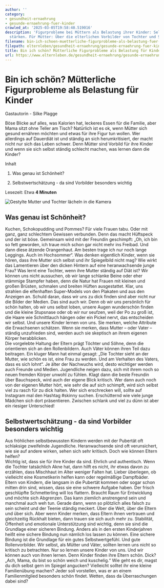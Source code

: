 ```yaml
---
author: ''
category:
- gesundheit-ernaehrung
- gesunde-ernaehrung-fuer-kinder
crawled_at: '2025-03-05T19:58:40.519016'
description: 'Figurprobleme bei Müttern als Belastung ihrer Kinder: Selbstwertschätzung
  stärken. Für Mütter: Über die elterlichen Vorbilder von Tochter und Sohn.'
filename: bin-ich-schoen-muetterliche-figurprobleme-als-belastung-fuer-kinder.md
filepath: elternleben/gesundheit-ernaehrung/gesunde-ernaehrung-fuer-kinder/bin-ich-schoen-muetterliche-figurprobleme-als-belastung-fuer-kinder.md
title: Bin ich schön? Mütterliche Figurprobleme als Belastung für Kinder
url: https://www.elternleben.de/gesundheit-ernaehrung/gesunde-ernaehrung-fuer-kinder/bin-ich-schoen-muetterliche-figurprobleme-als-belastung-fuer-kinder/
---
```


#  Bin ich schön? Mütterliche Figurprobleme als Belastung für Kinder

Gastautorin - Silke Plagge

Böse Blicke auf alles, was Kalorien hat, leckeres Essen für die Familie, aber
Mama sitzt ohne Teller am Tisch? Natürlich ist es ok, wenn Mütter sich gesund
ernähren möchten und etwas für ihre Figur tun wollen. Wer allerdings auf
Dauerdiät ist und ständig an sich herumkritisiert, der macht nicht nur sich
das Leben schwer. Denn Mütter sind Vorbild für ihre Kinder und wenn sie sich
selbst ständig schlecht machen, was lernen dann die Kinder?

Inhalt

1. Was genau ist Schönheit?

2. Selbstwertschätzung - da sind Vorbilder besonders wichtig

Lesezeit: Etwa **4 Minuten**

![Gestylte Mutter und Tochter lächeln in die
Kamera](/fileadmin/_processed_/5/f/csm_Artikel_Bin_ich_schoen_Muetterliche_Figurprobleme_als_Belastung_fuer_Kinder_37ca5a98fb.jpg)

##  Was genau ist Schönheit?

Kuchen, Schokopudding und Pommes? Für viele Frauen tabu. Oder mit ganz, ganz
schlechtem Gewissen verbunden. Denn das macht Hüftspeck und der ist böse.
Gemeinsam wird mit der Freundin geschimpft: „Oh, ich bin so fett geworden, ich
traue mich schon gar nicht mehr ins Freibad. Und dann diese ätzende
Orangenhaut. Am besten trage ich nur noch lange Leggings. Auch im Hochsommer“.
Was denken eigentlich Kinder, wenn sie hören, dass ihre Mutter sich selbst und
ihr Spiegelbild nicht mag? Wie wirkt das Lamentieren über den dicken Hintern
auf eine heranwachsende junge Frau? Was lernt eine Tochter, wenn ihre Mutter
ständig auf Diät ist? Wir können uns nicht aussuchen, ob wir lange schlanke
Beine oder eher stämmige Stampfer haben, denn die Natur hat Frauen mit kleinen
und großen Brüsten, schmalen und breiten Hüften ausgestattet. Klar, uns
strahlen die elfenhaften Super-Models von den Plakaten und aus den Anzeigen
an. Schuld daran, dass wir uns zu dick finden sind aber nicht nur die Bilder
der Medien. Das sind auch wir. Denn ob wir uns persönlich für schön halten, ob
wir uns selbst loben, unsere Augen wunderschön finden und die kleine Stupsnase
oder ob wir nur seufzen, weil der Po zu groß ist, die Haare wie Schnittlauch
hängen oder ein Pickel nervt, das entscheiden wir selbst. Und unsere Kinder
lernen von uns. Sie merken, welche Attribute die Erwachsenen schätzen. Wenn
sie merken, dass Mutter – oder Vater – ständig unzufrieden sind, werden auch
sie skeptisch an ihrem eigenen Körper herabblicken.  
Die vorgelebte Haltung der Eltern prägt Töchter und Söhne, denn die
orientieren sich an den Rollenbildern. Auch Väter können ihren Teil dazu
beitragen. Ein kluger Mann hat einmal gesagt: „Die Tochter sieht an der
Mutter, wie schön es ist, eine Frau zu werden. Und am Verhalten des Vaters,
dass es sich lohnt“. Je älter der Nachwuchs wird, desto wichtiger werden auch
Freunde und Medien. Jugendliche neigen dazu, sich mit ihrem noch so neuen
fremden Körper unwohl zu fühlen. Klagt dann die beste Freundin über
Bauchspeck, wird auch der eigene Blick kritisch. Wer dann auch noch von der
eigenen Mutter hört, wie sehr die auf sich schimpft, wird sich selbst viel zu
rasch für zu dick halten. Wer sich erschrecken will, sollte auf Instagram mal
den Hashtag #skinny suchen. Erschütternd wie viele junge Mädchen sich dort
präsentieren. Zwischen schlank und viel zu dünn ist aber ein riesiger
Unterschied!

##  Selbstwertschätzung - da sind Vorbilder besonders wichtig

Aus fröhlichen selbstbewussten Kindern werden mit der Pubertät oft schlaksige
zweifelnde Jugendliche. Heranwachsende sind oft verunsichert, wie sie auf
andere wirken, sehen sich sehr kritisch. Doch wie können Eltern helfen?  
Wichtig ist, dass sie für ihre Kinder da sind. Ehrlich und authentisch. Wenn
die Tochter tatsächlich Akne hat, dann hilft es nicht, ihr etwas davon zu
erzählen, dass Mischhaut im Alter weniger Falten hat. Lieber überlegen, ob
vielleicht eine Kosmetikerin helfen kann oder regelmäßige Dampfbäder. Eltern
von Kindern, die langsam in die Pubertät kommen oder sogar schon mitten drin
sind, wissen, dass sie eine schwere Aufgabe haben. Der frisch geschlüpfte
Schmetterling will los flattern. Braucht Raum für Entwicklung und möchte sich
Abgrenzen. Das kann ziemlich anstrengend sein und manchmal auch weh tun.
Gerade dann, wenn so plötzlich alles falsch zu sein scheint und der Teenie
ständig meckert. Über die Welt, über die Eltern und über sich. Aber wenn
Kinder merken, dass Eltern ihnen vertrauen und gleichzeitig Rückhalt bieten,
dann trauen sie sich auch mehr zu. Stabilität, Offenheit und emotionale
Unterstützung sind wichtig, denn sie sind die Grundlage einer sicheren
Bindung. Anders als in den ersten Kinderjahren heißt eine sichere Bindung nun
nämlich los lassen zu können. Eine sichere Bindung ist die Grundlage für ein
gutes Selbstwertgefühl. Und gute Rollenvorbilder. Wir selbst, als Mütter und
Väter, sollten lernen uns nicht so kritisch zu betrachten. Nur so lernen
unsere Kinder von uns. Und wir können auch von ihnen lernen. Denn Kinder
finden ihre Eltern schön. Dick? „Ach, Mama, du bist so schön weich und
kuschelig.“ Wie geht es dir, magst du dich selbst gern im Spiegel angucken?
Vielleicht solltet ihr eine kleine Familienübung machen? Jeder soll
vorstellen, was er an einem Familienmitglied besonders schön findet. Wetten,
dass da Überraschungen dabei sind?

